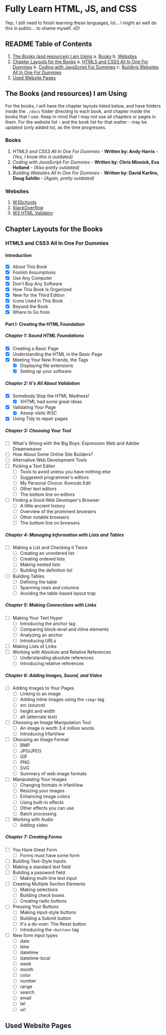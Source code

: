 # Fully Learn HTML, JS, and CSS
Yep, I still need to finish learning these languages, lol... I might as well do this in public... to shame myself. xD!

## README Table of Contents
1. [The Books (and resources) I am Using]()
  a. [Books]()
  b. [Websites]()
2. [Chapter Layouts for the Books]()
  a. [HTML5 and CSS3 All In One For Dummies]()
  b. [Coding with JavaScript For Dummies]()
  c. [Building Websites All In One For Dummies]()
3. [Used Website Pages]()

## The Books (and resources) I am Using
For the books, I will have the chapter layouts listed below, and have folders inside the `./docs` folder directing to each book, and chapter inside the books that I use. Keep in mind that I may not use all chapters or pages in them. For the website list - and the book list for that matter - may be updated (only added to), as the time progresses.
### Books
1. *HTML5 and CSS3 All In One For Dummies* - **Written by: Andy Harris** - *(Yes, I know this is outdated)*
2. *Coding with JavaScript For Dummies* - **Written by: Chris Minnick, Eva Holland** - *(Also pretty outdated)*
3. *Building Websites All In One For Dummies* - **Written by: David Karlins, Doug Sahilin** - *(Again, pretty outdated)*

### Websites
1. [W3Schools](https://www.w3schools.com)
2. [StackOverflow](https://www.stackoverflow.com)
3. [W3 HTML Validator](http://validator.w3.org)

## Chapter Layouts for the Books
### HTML5 and CSS3 All In One For Dummies
#### Introduction
- [x] About This Book
- [x] Foolish Assumptions
- [x] Use Any Computer
- [x] Don't Buy Any Software
- [x] How This Book Is Organized
- [x] New for the Third Edition
- [x] Icons Used in This Book
- [x] Beyond the Book
- [x] Where to Go from

#### Part I: Creating the HTML Foundation
##### Chapter 1: Sound HTML Foundations
- [x] Creating a Basic Page
- [x] Understanding the HTML in the Basic Page
- [x] Meeting Your New Friends, the Tags
  - [x] Displaying file extensions
  - [x] Setting up your software

##### Chapter 2: It's All About Validation
- [x] Somebody Stop the HTML Madness!
  - [x] XHTML had some great ideas
- [x] Validating Your Page
  - [x] Aesop visits W3C
- [x] Using Tidy to repair pages

##### Chapter 3: Choosing Your Tool
- [ ] What's Wrong with the Big Boys: Expression Web and Adobe Dreamweaver
- [ ] How About Some Online Site Builders?
- [ ] Alternative Web Development Tools
- [ ] Picking a Text Editor
  - [ ] Tools to avoid unless you have nothing else
  - [ ] Suggested programmer's editors
  - [ ] My Personal Choice: Komodo Edit
  - [ ] Other text editors
  - [ ] The bottom line on editors
- [ ] Finding a Good Web Developer's Browser
  - [ ] A little ancient history
  - [ ] Overview of the prominent browsers
  - [ ] Other notable browsers
  - [ ] The bottom line on browsers

##### Chapter 4: Managing Information with Lists and Tables
- [ ] Making a List and Checking it Twice
  - [ ] Creating an unordered list
  - [ ] Creating ordered lists
  - [ ] Making nested lists
  - [ ] Building the definition list
- [ ] Building Tables
  - [ ] Defining the table
  - [ ] Spanning rows and columns
  - [ ] Avoiding the table-based layout trap

##### Chapter 5: Making Connections with Links
- [ ] Making Your Text Hyper
  - [ ] Introducing the anchor tag
  - [ ] Comparing block-level and inline elements
  - [ ] Analyzing an anchor
  - [ ] Introducing URLs
- [ ] Making Lists of Links
- [ ] Working with Absolute and Relative References
  - [ ] Understanding absolute references
  - [ ] Introducing relative references

##### Chapter 6: Adding Images, Sound, and Video
- [ ] Adding Images to Your Pages
  - [ ] Linking to an image
  - [ ] Adding inline images using the `<img>` tag
  - [ ] src (source)
  - [ ] height and width
  - [ ] alt (alternate text)
- [ ] Choosing an Image Manipulation Tool
  - [ ] An image is worth 3.4 million words
  - [ ] Introducing IrfanView
- [ ] Choosing an Image Format
  - [ ] BMP
  - [ ] JPG/JPEG
  - [ ] GIF
  - [ ] PNG
  - [ ] SVG
  - [ ] Summary of web image formats
- [ ] Manipulating Your Images
  - [ ] Changing formats in IrfanView
  - [ ] Resizing your images
  - [ ] Enhancing image colors
  - [ ] Using built-in effects
  - [ ] Other effects you can use
  - [ ] Batch processing
- [ ] Working with Audio
  - [ ] Adding video

##### Chapter 7: Creating Forms
- [ ] You Have Great Form
  - [ ] Forms must have some form
- [ ] Building Text-Style Inputs
- [ ] Making a standard text field
- [ ] Building a password field
  - [ ] Making multi-line text input
- [ ] Creating Multiple Section Elements
  - [ ] Making selections
  - [ ] Building check boxes
  - [ ] Creating radio buttons
- [ ] Pressing Your Buttons
  - [ ] Making input-style buttons
  - [ ] Building a Submit button
  - [ ] It's a do-over: The Reset button
  - [ ] Introducing the `<button>` tag
- [ ] New form input types
  - [ ] date
  - [ ] time
  - [ ] datetime
  - [ ] datetime-local
  - [ ] week
  - [ ] month
  - [ ] color
  - [ ] number
  - [ ] range
  - [ ] search
  - [ ] email
  - [ ] tel
  - [ ] url

## Used Website Pages